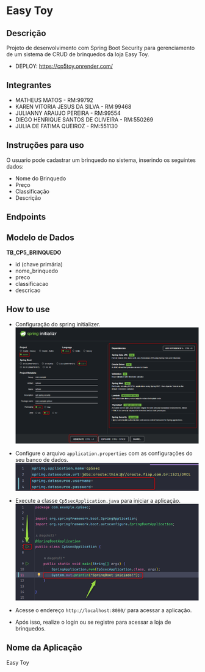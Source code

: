 # Easy Toy
## Descrição

Projeto de desenvolvimento com Spring Boot Security para gerenciamento de um sistema de CRUD de brinquedos da loja Easy Toy.

- DEPLOY: https://cp5toy.onrender.com/

## Integrantes

- MATHEUS MATOS - RM:99792
- KAREN VITORIA JESUS DA SILVA - RM:99468
- JULIANNY ARAUJO PEREIRA - RM:99554
- DIEGO HENRIQUE SANTOS DE OLIVEIRA - RM:550269
- JULIA DE FATIMA QUEIROZ - RM:551130

## Instruções para uso
O usuario pode cadastrar um brinquedo no sistema, inserindo os seguintes dados:
- Nome do Brinquedo
- Preço
- Classificação
- Descrição


## Endpoints

## Modelo de Dados

**TB_CP5_BRINQUEDO**
- id (chave primária)
- nome_brinquedo
- preco
- classificacao
- descricao<br>

## How to use
- Configuração do spring initializer.
  ![spring](img/springConfig.png)

- Configure o arquivo `application.properties` com as configurações do seu banco de dados.
  ![properties](img/AppProp.png)

- Execute a classe `Cp5secApplication.java` para iniciar a aplicação.
  ![application](img/SpringApp.png)

- Acesse o endereço `http://localhost:8080/` para acessar a aplicação.
- Após isso, realize o login ou se registre para acessar a loja de brinquedos.

## Nome da Aplicação
Easy Toy